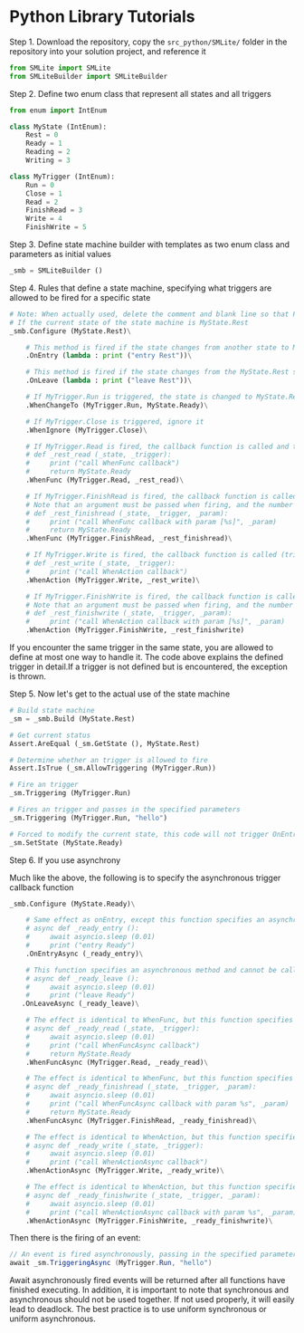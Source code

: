 # Python Library Tutorials

Step 1. Download the repository, copy the `src_python/SMLite/` folder in the repository into your solution project, and reference it

```python
from SMLite import SMLite
from SMLiteBuilder import SMLiteBuilder
```

Step 2. Define two enum class that represent all states and all triggers

```python
from enum import IntEnum

class MyState (IntEnum):
    Rest = 0
    Ready = 1
    Reading = 2
    Writing = 3

class MyTrigger (IntEnum):
    Run = 0
    Close = 1
    Read = 2
    FinishRead = 3
    Write = 4
    FinishWrite = 5
```

Step 3. Define state machine builder with templates as two enum class and parameters as initial values

```python
_smb = SMLiteBuilder ()
```

Step 4. Rules that define a state machine, specifying what triggers are allowed to be fired for a specific state

```python
# Note: When actually used, delete the comment and blank line so that Python's line continuation character can work properly
# If the current state of the state machine is MyState.Rest
_smb.Configure (MyState.Rest)\

    # This method is fired if the state changes from another state to MyState.Rest state, not by the initial value specified when the state machine is initialized
    .OnEntry (lambda : print ("entry Rest"))\

    # This method is fired if the state changes from the MyState.Rest state to another state
    .OnLeave (lambda : print ("leave Rest"))\

    # If MyTrigger.Run is triggered, the state is changed to MyState.Ready
    .WhenChangeTo (MyTrigger.Run, MyState.Ready)\

    # If MyTrigger.Close is triggered, ignore it
    .WhenIgnore (MyTrigger.Close)\

    # If MyTrigger.Read is fired, the callback function is called and the state is adjusted to the return value
    # def _rest_read (_state, _trigger):
    #     print ("call WhenFunc callback")
    #     return MyState.Ready
    .WhenFunc (MyTrigger.Read, _rest_read)\

    # If MyTrigger.FinishRead is fired, the callback function is called and the state is adjusted to the return value
    # Note that an argument must be passed when firing, and the number and type must match exactly, otherwise an exception is thrown
    # def _rest_finishread (_state, _trigger, _param):
    #     print ("call WhenFunc callback with param [%s]", _param)
    #     return MyState.Ready
    .WhenFunc (MyTrigger.FinishRead, _rest_finishread)\

    # If MyTrigger.Write is fired, the callback function is called (triggering this method callback does not adjust the return value)
    # def _rest_write (_state, _trigger):
    #     print ("call WhenAction callback")
    .WhenAction (MyTrigger.Write, _rest_write)\

    # If MyTrigger.FinishWrite is fired, the callback function is called (triggering this method callback does not adjust the return value).
    # Note that an argument must be passed when firing, and the number and type must match exactly, otherwise an exception is thrown
    # def _rest_finishwrite (_state, _trigger, _param):
    #     print ("call WhenAction callback with param [%s]", _param)
    .WhenAction (MyTrigger.FinishWrite, _rest_finishwrite)
```

If you encounter the same trigger in the same state, you are allowed to define at most one way to handle it. The code above explains the defined trigger in detail.If a trigger is not defined but is encountered, the exception is thrown.

Step 5. Now let's get to the actual use of the state machine

```python
# Build state machine
_sm = _smb.Build (MyState.Rest)

# Get current status
Assert.AreEqual (_sm.GetState (), MyState.Rest)

# Determine whether an trigger is allowed to fire
Assert.IsTrue (_sm.AllowTriggering (MyTrigger.Run))

# Fire an trigger
_sm.Triggering (MyTrigger.Run)

# Fires an trigger and passes in the specified parameters
_sm.Triggering (MyTrigger.Run, "hello")

# Forced to modify the current state, this code will not trigger OnEntry and OnLeave methods
_sm.SetState (MyState.Ready)
```

Step 6. If you use asynchrony

Much like the above, the following is to specify the asynchronous trigger callback function

```python
_smb.Configure (MyState.Ready)\

    # Same effect as onEntry, except this function specifies an asynchronous method and cannot be called at the same time as OnEntry
    # async def _ready_entry ():
    #     await asyncio.sleep (0.01)
    #     print ("entry Ready")
    .OnEntryAsync (_ready_entry)\

    # This function specifies an asynchronous method and cannot be called at the same time as OnLeave
    # async def _ready_leave ():
    #     await asyncio.sleep (0.01)
    #     print ("leave Ready")
   .OnLeaveAsync (_ready_leave)\

    # The effect is identical to WhenFunc, but this function specifies an asynchronous method
    # async def _ready_read (_state, _trigger):
    #     await asyncio.sleep (0.01)
    #     print ("call WhenFuncAsync callback")
    #     return MyState.Ready
    .WhenFuncAsync (MyTrigger.Read, _ready_read)\

    # The effect is identical to WhenFunc, but this function specifies an asynchronous method
    # async def _ready_finishread (_state, _trigger, _param):
    #     await asyncio.sleep (0.01)
    #     print ("call WhenFuncAsync callback with param %s", _param)
    #     return MyState.Ready
    .WhenFuncAsync (MyTrigger.FinishRead, _ready_finishread)\

    # The effect is identical to WhenAction, but this function specifies an asynchronous method
    # async def _ready_write (_state, _trigger):
    #     await asyncio.sleep (0.01)
    #     print ("call WhenActionAsync callback")
    .WhenActionAsync (MyTrigger.Write, _ready_write)\

    # The effect is identical to WhenAction, but this function specifies an asynchronous method
    # async def _ready_finishwrite (_state, _trigger, _param):
    #     await asyncio.sleep (0.01)
    #     print ("call WhenActionAsync callback with param %s", _param)
    .WhenActionAsync (MyTrigger.FinishWrite, _ready_finishwrite)\
```

Then there is the firing of an event:

```csharp
// An event is fired asynchronously, passing in the specified parameters
await _sm.TriggeringAsync (MyTrigger.Run, "hello")
```

Await asynchronously fired events will be returned after all functions have finished executing. In addition, it is important to note that synchronous and asynchronous should not be used together. If not used properly, it will easily lead to deadlock. The best practice is to use uniform synchronous or uniform asynchronous.
